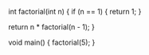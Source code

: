 int factorial(int n) {
  if (n == 1) {
    return 1;
  }

  return n * factorial(n - 1);
}

void main() {
  factorial(5);
}